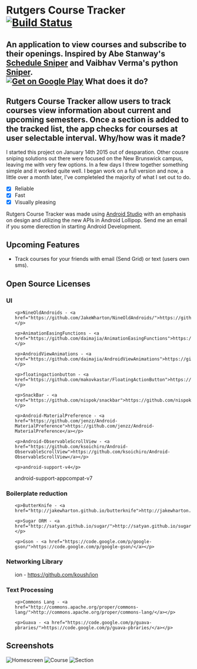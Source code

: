 

Rutgers Course Tracker [![Build Status](https://travis-ci.org/tevjef/Rutgers-Course-Tracker.svg?branch=master)](https://travis-ci.org/tevjef/Rutgers-Course-Tracker)
======================
An application to view courses and subscribe to their openings.  Inspired by Abe Stanway's [Schedule Sniper](http://abe.is/a/sniper/) and Vaibhav Verma's python [Sniper](https://github.com/v/sniper). 
<br>
[![Get on Google Play](https://github.com/tevjef/Rutgers-Course-Tracker/blob/master/assets/en_g_play.png)][1]
What does it do?
----------------
Rutgers Course Tracker allow users to track courses view information about current and upcoming semesters. Once a section is added to the tracked list, the app checks for courses at user selectable interval. 
Why/how was it made?
----------------
I started this project on January 14th 2015 out of desparation. Other cousre sniping solutions out there were focused on the New Brunswick campus, leaving me with very few options. In a few days I threw together something simple and it worked quite well. I began work on a full version and now, a little over a month later, I've completeled the majority of what I set out to do. 

- [X] Reliable
- [X] Fast
- [X] Visually pleasing

Rutgers Course Tracker was made using [Android Studio](http://developer.android.com/sdk/index.html) with an emphasis on design and utilizing the new APIs in Android Lollipop. Send me an email if you some dierection in starting Android Development.

Upcoming Features
-----------------
- Track courses for your friends with email (Send Grid) or text (users own sms).

Open Source Licenses
------------------


<h3>UI</h3>

<ul>

    <p>NineOldAndroids - <a href="https://github.com/JakeWharton/NineOldAndroids/">https://github.com/JakeWharton/NineOldAndroids/</a>    </p>

    <p>AnimationEasingFunctions - <a href="https://github.com/daimajia/AnimationEasingFunctions">https://github.com/daimajia/AnimationEasingFunctions</a></p>

    <p>AndroidViewAnimations - <a href="https://github.com/daimajia/AndroidViewAnimations">https://github.com/daimajia/AndroidViewAnimations</a></p>

    <p>floatingactionbutton - <a href="https://github.com/makovkastar/FloatingActionButton">https://github.com/makovkastar/FloatingActionButton</a></p>

    <p>SnackBar - <a href="https://github.com/nispok/snackbar">https://github.com/nispok/snackbar</a></p>

    <p>Android-MaterialPreference - <a href="https://github.com/jenzz/Android-MaterialPreference">https://github.com/jenzz/Android-MaterialPreference</a></p>

    <p>Android-ObservableScrollView - <a href="https://github.com/ksoichiro/Android-ObservableScrollView">https://github.com/ksoichiro/Android-ObservableScrollView</a></p>

    <p>android-support-v4</p>
<p>android-support-appcompat-v7</p>
</ul>

<h3>Boilerplate reduction</h3>

<ul>

    <p>ButterKnife - <a href="http://jakewharton.github.io/butterknife">http://jakewharton.github.io/butterknife</a>/</p>

    <p>Sugar ORM - <a href="http://satyan.github.io/sugar/">http://satyan.github.io/sugar/</a></p>

    <p>Gson - <a href="https://code.google.com/p/google-gson/">https://code.google.com/p/google-gson/</a></p>

</ul>



<h3>Networking Library</h3>

<ul>
    <p>ion - <a href="https://github.com/koush/ion">https://github.com/koush/ion</a></p>

</ul>

<h3>Text Processing</h3>

<ul>

    <p>Commons Lang - <a href="http://commons.apache.org/proper/commons-lang/">http://commons.apache.org/proper/commons-lang/</a></p>

    <p>Guava - <a href="https://code.google.com/p/guava-pbraries/">https://code.google.com/p/guava-pbraries/</a></p>

</ul>

Screenshots
-----------

![Homescreen](https://github.com/tevjef/Rutgers-Course-Tracker/blob/master/assets/resize/device-2015-02-22-005526.png)
![Course](https://github.com/tevjef/Rutgers-Course-Tracker/blob/master/assets/resize/device-2015-02-09-200316.png)
![Section](https://github.com/tevjef/Rutgers-Course-Tracker/blob/master/assets/resize/device-2015-02-22-005836.png)

[1]: https://play.google.com/store/apps/details?id=com.tevinjeffrey.rutgersct
